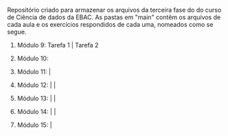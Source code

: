Repositório criado para armazenar os arquivos da terceira fase do do curso de Ciência de dados da EBAC.
As pastas em "main" contêm os arquivos de cada aula e os exercícios respondidos de cada uma, nomeados como se segue.
1. Módulo 9: Tarefa 1 | Tarefa 2
2. Módulo 10: 
3. Módulo 11:  |
             
4. Módulo 12:  |
             |
             
5. Módulo 13: |
              |
             
6. Módulo 14: |
             |
             
7. Módulo 15: |
            
